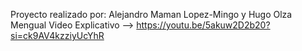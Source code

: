 Proyecto realizado por: Alejandro Maman Lopez-Mingo y Hugo Olza Mengual
Video Explicativo --> https://youtu.be/5akuw2D2b20?si=ck9AV4kzziyUcYhR
